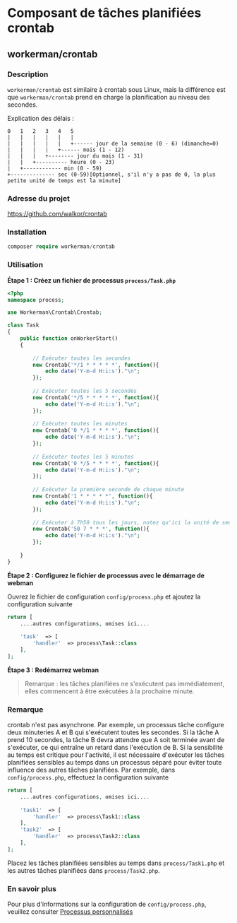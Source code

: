 # Composant de tâches planifiées crontab

## workerman/crontab

### Description

`workerman/crontab` est similaire à crontab sous Linux, mais la différence est que `workerman/crontab` prend en charge la planification au niveau des secondes.

Explication des délais :

```
0   1   2   3   4   5
|   |   |   |   |   |
|   |   |   |   |   +------ jour de la semaine (0 - 6) (dimanche=0)
|   |   |   |   +------ mois (1 - 12)
|   |   |   +-------- jour du mois (1 - 31)
|   |   +---------- heure (0 - 23)
|   +------------ min (0 - 59)
+-------------- sec (0-59)[Optionnel, s'il n'y a pas de 0, la plus petite unité de temps est la minute]
```

### Adresse du projet

https://github.com/walkor/crontab

### Installation

```php
composer require workerman/crontab
```

### Utilisation

**Étape 1 : Créez un fichier de processus `process/Task.php`**

```php
<?php
namespace process;

use Workerman\Crontab\Crontab;

class Task
{
    public function onWorkerStart()
    {
    
        // Exécuter toutes les secondes
        new Crontab('*/1 * * * * *', function(){
            echo date('Y-m-d H:i:s')."\n";
        });
        
        // Exécuter toutes les 5 secondes
        new Crontab('*/5 * * * * *', function(){
            echo date('Y-m-d H:i:s')."\n";
        });
        
        // Exécuter toutes les minutes
        new Crontab('0 */1 * * * *', function(){
            echo date('Y-m-d H:i:s')."\n";
        });
        
        // Exécuter toutes les 5 minutes
        new Crontab('0 */5 * * * *', function(){
            echo date('Y-m-d H:i:s')."\n";
        });
        
        // Exécuter la première seconde de chaque minute
        new Crontab('1 * * * * *', function(){
            echo date('Y-m-d H:i:s')."\n";
        });
      
        // Exécuter à 7h50 tous les jours, notez qu'ici la unité de seconde est omise
        new Crontab('50 7 * * *', function(){
            echo date('Y-m-d H:i:s')."\n";
        });
        
    }
}
```

**Étape 2 : Configurez le fichier de processus avec le démarrage de webman**

Ouvrez le fichier de configuration `config/process.php` et ajoutez la configuration suivante

```php
return [
    ....autres configurations, omises ici....
  
    'task'  => [
        'handler'  => process\Task::class
    ],
];
```

**Étape 3 : Redémarrez webman**

> Remarque : les tâches planifiées ne s'exécutent pas immédiatement, elles commencent à être exécutées à la prochaine minute.

### Remarque
crontab n'est pas asynchrone. Par exemple, un processus tâche configure deux minuteries A et B qui s'exécutent toutes les secondes. Si la tâche A prend 10 secondes, la tâche B devra attendre que A soit terminée avant de s'exécuter, ce qui entraîne un retard dans l'exécution de B.
Si la sensibilité au temps est critique pour l'activité, il est nécessaire d'exécuter les tâches planifiées sensibles au temps dans un processus séparé pour éviter toute influence des autres tâches planifiées. Par exemple, dans `config/process.php`, effectuez la configuration suivante

```php
return [
    ....autres configurations, omises ici....
  
    'task1'  => [
        'handler'  => process\Task1::class
    ],
    'task2'  => [
        'handler'  => process\Task2::class
    ],
];
```

Placez les tâches planifiées sensibles au temps dans `process/Task1.php` et les autres tâches planifiées dans `process/Task2.php`.

### En savoir plus
Pour plus d'informations sur la configuration de `config/process.php`, veuillez consulter [Processus personnalisés](../process.md)
